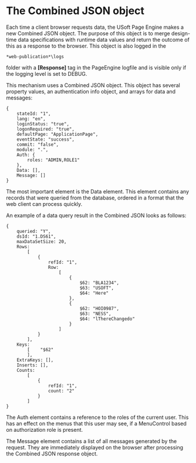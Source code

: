 # The Combined JSON object

Each time a client browser requests data, the USoft Page Engine makes a new Combined JSON object. The purpose of this object is to merge design-time data specifications with runtime data values and return the outcome of this as a response to the browser. This object is also logged in the

```
*web-publication*\logs
```

folder with a **[Response]** tag in the PageEngine logfile and is visible only if the logging level is set to DEBUG.

This mechanism uses a Combined JSON object. This object has several property values, an authentication info object, and arrays for data and messages:

```language-json
{
    stateId: "1",
    lang: "en",
    loginStatus: "true",
    logonRequired: "true",
    defaultPage: "ApplicationPage",
    eventState: "success",
    commit: "false",
    module: ".",
    Auth: {
        roles: "ADMIN,ROLE1"
    },
    Data: [],
    Message: []
} 
```

The most important element is the Data element. This element contains any records that were queried from the database, ordered in a format that the web client can process quickly.

An example of a data query result in the Combined JSON looks as follows:

```language-json
{
    queried: "Y",
    dsId: "1.DS61",
    maxDataSetSize: 20,
    Rows: 
        [    
            {
                refId: "1",
                Row: 
                    [    
                        {
                            $62: "BLA1234",
                            $63: "USOFT",
                            $64: "Here"
                        }, 
                        {
                            $62: "HOI0987",
                            $63: "NESS",
                            $64: "lThereChangedo"
                        }
                    ]
            }
        ],
    Keys: 
        [    "$62"
        ],
    ExtraKeys: [],
    Inserts: [],
    Counts: 
        [    
            {
                refId: "1",
                count: "2"
            }
        ]
}
```

The Auth element contains a reference to the roles of the current user. This has an effect on the menus that this user may see, if a MenuControl based on authorization role is present.

The Message element contains a list of all messages generated by the request. They are immediately displayed on the browser after processing the Combined JSON response object.